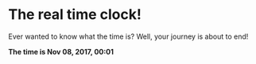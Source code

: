 # The real time clock!

Ever wanted to know what the time is? Well, your journey is about to end!

**The time is Nov 08, 2017, 00:01**